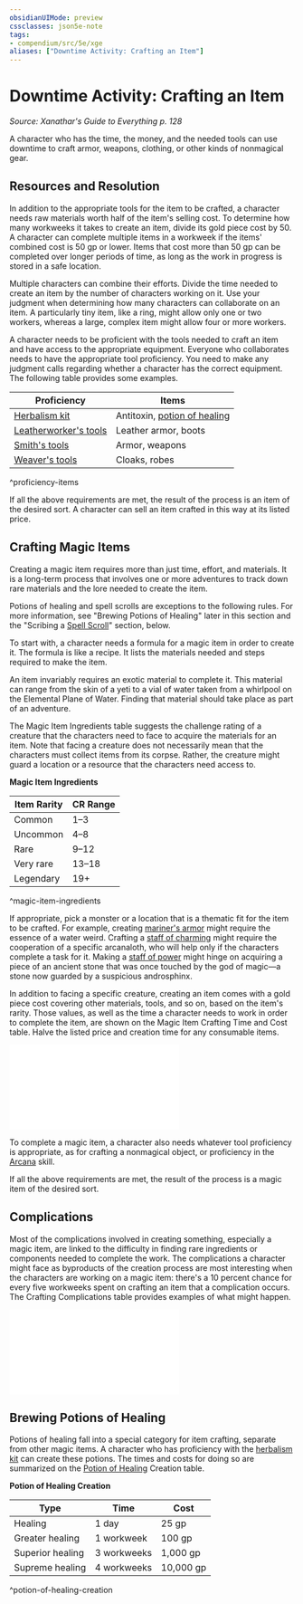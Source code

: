 ```yaml
---
obsidianUIMode: preview
cssclasses: json5e-note
tags:
- compendium/src/5e/xge
aliases: ["Downtime Activity: Crafting an Item"]
---
```

# Downtime Activity: Crafting an Item
*Source: Xanathar's Guide to Everything p. 128* 

A character who has the time, the money, and the needed tools can use downtime to craft armor, weapons, clothing, or other kinds of nonmagical gear.

## Resources and Resolution

In addition to the appropriate tools for the item to be crafted, a character needs raw materials worth half of the item's selling cost. To determine how many workweeks it takes to create an item, divide its gold piece cost by 50. A character can complete multiple items in a workweek if the items' combined cost is 50 gp or lower. Items that cost more than 50 gp can be completed over longer periods of time, as long as the work in progress is stored in a safe location.

Multiple characters can combine their efforts. Divide the time needed to create an item by the number of characters working on it. Use your judgment when determining how many characters can collaborate on an item. A particularly tiny item, like a ring, might allow only one or two workers, whereas a large, complex item might allow four or more workers.

A character needs to be proficient with the tools needed to craft an item and have access to the appropriate equipment. Everyone who collaborates needs to have the appropriate tool proficiency. You need to make any judgment calls regarding whether a character has the correct equipment. The following table provides some examples.

| Proficiency | Items |
|-------------|-------|
| [Herbalism kit](Mechanics/items/herbalism-kit.md) | Antitoxin, [potion of healing](Mechanics/items/potion-of-healing.md) |
| [Leatherworker's tools](Mechanics/items/leatherworkers-tools.md) | Leather armor, boots |
| [Smith's tools](Mechanics/items/smiths-tools.md) | Armor, weapons |
| [Weaver's tools](Mechanics/items/weavers-tools.md) | Cloaks, robes |
^proficiency-items

If all the above requirements are met, the result of the process is an item of the desired sort. A character can sell an item crafted in this way at its listed price.

## Crafting Magic Items

Creating a magic item requires more than just time, effort, and materials. It is a long-term process that involves one or more adventures to track down rare materials and the lore needed to create the item.

Potions of healing and spell scrolls are exceptions to the following rules. For more information, see "Brewing Potions of Healing" later in this section and the "Scribing a [Spell Scroll](Mechanics/items/spell-scroll-dmg.md)" section, below.

To start with, a character needs a formula for a magic item in order to create it. The formula is like a recipe. It lists the materials needed and steps required to make the item.

An item invariably requires an exotic material to complete it. This material can range from the skin of a yeti to a vial of water taken from a whirlpool on the Elemental Plane of Water. Finding that material should take place as part of an adventure.

The Magic Item Ingredients table suggests the challenge rating of a creature that the characters need to face to acquire the materials for an item. Note that facing a creature does not necessarily mean that the characters must collect items from its corpse. Rather, the creature might guard a location or a resource that the characters need access to.

**Magic Item Ingredients**

| Item Rarity | CR Range |
|-------------|----------|
| Common | 1–3 |
| Uncommon | 4–8 |
| Rare | 9–12 |
| Very rare | 13–18 |
| Legendary | 19+ |
^magic-item-ingredients

If appropriate, pick a monster or a location that is a thematic fit for the item to be crafted. For example, creating [mariner's armor](Mechanics/items/mariners-armor.md) might require the essence of a water weird. Crafting a [staff of charming](Mechanics/items/staff-of-charming.md) might require the cooperation of a specific arcanaloth, who will help only if the characters complete a task for it. Making a [staff of power](Mechanics/items/staff-of-power.md) might hinge on acquiring a piece of an ancient stone that was once touched by the god of magic—a stone now guarded by a suspicious androsphinx.

In addition to facing a specific creature, creating an item comes with a gold piece cost covering other materials, tools, and so on, based on the item's rarity. Those values, as well as the time a character needs to work in order to complete the item, are shown on the Magic Item Crafting Time and Cost table. Halve the listed price and creation time for any consumable items.

![Crafting Magic Items; Magic Item Crafting Time and Cost](Mechanics/tables/crafting-magic-items-magic-item-crafting-time-and-cost-xge.md)

To complete a magic item, a character also needs whatever tool proficiency is appropriate, as for crafting a nonmagical object, or proficiency in the [Arcana](Mechanics/Rules/skills.md#Arcana) skill.

If all the above requirements are met, the result of the process is a magic item of the desired sort.

## Complications

Most of the complications involved in creating something, especially a magic item, are linked to the difficulty in finding rare ingredients or components needed to complete the work. The complications a character might face as byproducts of the creation process are most interesting when the characters are working on a magic item: there's a 10 percent chance for every five workweeks spent on crafting an item that a complication occurs. The Crafting Complications table provides examples of what might happen.

![Crafting Complications](Mechanics/tables/crafting-complications-xge.md)

## Brewing Potions of Healing

Potions of healing fall into a special category for item crafting, separate from other magic items. A character who has proficiency with the [herbalism kit](Mechanics/items/herbalism-kit.md) can create these potions. The times and costs for doing so are summarized on the [Potion of Healing](Mechanics/items/potion-of-healing.md) Creation table.

**Potion of Healing Creation**

| Type | Time | Cost |
|------|------|------|
| Healing | 1 day | 25 gp |
| Greater healing | 1 workweek | 100 gp |
| Superior healing | 3 workweeks | 1,000 gp |
| Supreme healing | 4 workweeks | 10,000 gp |
^potion-of-healing-creation
